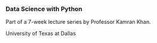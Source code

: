 ### Data Science with Python

Part of a 7-week lecture series by Professor Kamran Khan.

University of Texas at Dallas
